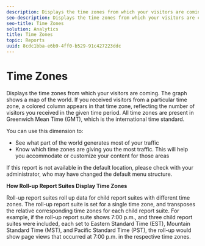 ```yaml
---
description: Displays the time zones from which your visitors are coming. The graph shows a map of the world. If you received visitors from a particular time zone, a colored column appears in that time zone, reflecting the number of visitors you received in the given time period. All time zones are present in Greenwich Mean Time (GMT), which is the international time standard.
seo-description: Displays the time zones from which your visitors are coming. The graph shows a map of the world. If you received visitors from a particular time zone, a colored column appears in that time zone, reflecting the number of visitors you received in the given time period. All time zones are present in Greenwich Mean Time (GMT), which is the international time standard.
seo-title: Time Zones
solution: Analytics
title: Time Zones
topic: Reports
uuid: 8cdc1bba-e6b9-4ff0-b529-91c427223ddc
---
```


# Time Zones

Displays the time zones from which your visitors are coming. The graph shows a map of the world. If you received visitors from a particular time zone, a colored column appears in that time zone, reflecting the number of visitors you received in the given time period. All time zones are present in Greenwich Mean Time (GMT), which is the international time standard.

You can use this dimension to:

* See what part of the world generates most of your traffic 
* Know which time zones are giving you the most traffic. This will help you accommodate or customize your content for those areas

If this report is not available in the default location, please check with your administrator, who may have changed the default menu structure.

**How Roll-up Report Suites Display Time Zones**

Roll-up report suites roll up data for child report suites with different time zones. The roll-up report suite is set for a single time zone, and transposes the relative corresponding time zones for each child report suite. For example, if the roll-up report suite shows 7:00 p.m., and three child report suites were included, each set to Eastern Standard Time (EST), Mountain Standard Time (MST), and Pacific Standard Time (PST), the roll-up would show page views that occurred at 7:00 p.m. in the respective time zones. 
